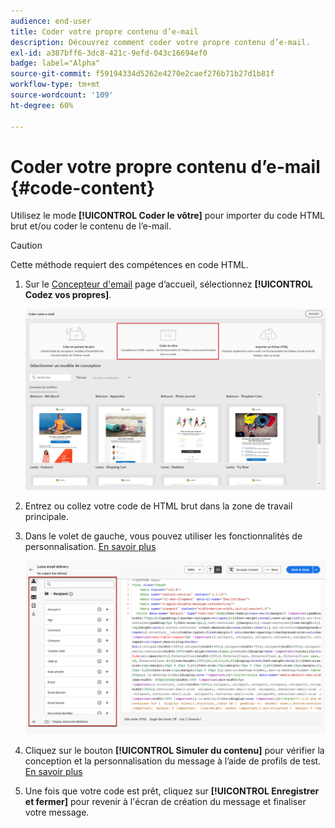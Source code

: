 ```yaml
---
audience: end-user
title: Coder votre propre contenu d’e-mail
description: Découvrez comment coder votre propre contenu d’e-mail.
exl-id: a387bff6-3dc8-421c-9efd-043c16694ef0
badge: label="Alpha"
source-git-commit: f59194334d5262e4270e2caef276b71b27d1b81f
workflow-type: tm+mt
source-wordcount: '109'
ht-degree: 60%

---
```


# Coder votre propre contenu d’e-mail {#code-content}

Utilisez le mode **[!UICONTROL Coder le vôtre]** pour importer du code HTML brut et/ou coder le contenu de l’e-mail.

>[!CAUTION]
>
>Cette méthode requiert des compétences en code HTML.

1. Sur le [Concepteur d&#39;email](get-started-email-designer.md) page d’accueil, sélectionnez **[!UICONTROL Codez vos propres]**.

   ![](assets/code-your-own.png)

1. Entrez ou collez votre code de HTML brut dans la zone de travail principale.

1. Dans le volet de gauche, vous pouvez utiliser les fonctionnalités de personnalisation. [En savoir plus](../personalization/gs-personalization.md)

   ![](assets/code-editor-personalization.png)

1. Cliquez sur le bouton **[!UICONTROL Simuler du contenu]** pour vérifier la conception et la personnalisation du message à l’aide de profils de test. [En savoir plus](../preview-test/preview-test.md)

1. Une fois que votre code est prêt, cliquez sur **[!UICONTROL Enregistrer et fermer]** pour revenir à l&#39;écran de création du message et finaliser votre message.
